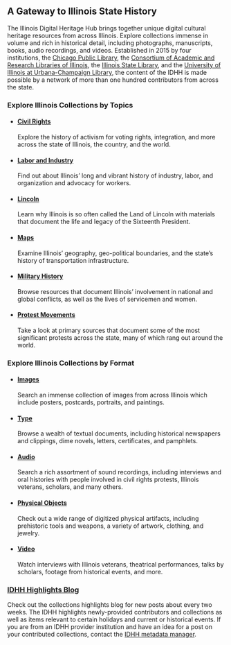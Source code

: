 ## A Gateway to Illinois State History

The Illinois Digital Heritage Hub brings together unique digital cultural heritage resources from across Illinois. Explore collections immense in volume and rich in historical detail, including photographs, manuscripts, books, audio recordings, and videos. Established in 2015 by four institutions, the [Chicago Public Library](https://www.chipublib.org/), the [Consortium of Academic and Research Libraries of Illinois](https://www.carli.illinois.edu/), the [Illinois State Library](https://www.cyberdriveillinois.com/departments/library/), and the [University of Illinois at Urbana-Champaign Library](https://www.library.illinois.edu/), the content of the IDHH is made possible by a network of more than one hundred contributors from across the state.

### Explore Illinois Collections by Topics

- #### [Civil Rights](/search?q=%22civil%20rights%22)

  Explore the history of activism for voting rights, integration, and more across the state of Illinois, the country, and the world.

- #### [Labor and Industry](/search?q=labor+%7C%7C+industry)

  Find out about Illinois’ long and vibrant history of industry, labor, and organization and advocacy for workers.

- #### [Lincoln](/search?subject=%22Lincoln%2C%20Abraham%2C%201809-1865%22)

  Learn why Illinois is so often called the Land of Lincoln with materials that document the life and legacy of the Sixteenth President.

- #### [Maps](/search?q=map*&type=%22image%22)

  Examine Illinois’ geography, geo-political boundaries, and the state’s history of transportation infrastructure.

- #### [Military History](/search?q=%22world+war%22+%7C%7C+%22armed+forces%22+%7C%7C+military+%7C%7C+veteran*)

  Browse resources that document Illinois’ involvement in national and global conflicts, as well as the lives of servicemen and women.

- #### [Protest Movements](/search?q=protest*)

  Take a look at primary sources that document some of the most significant protests across the state, many of which rang out around the world.

### Explore Illinois Collections by Format

- #### [Images](/search?&type=%22image%22)

  Search an immense collection of images from across Illinois which include posters, postcards, portraits, and paintings.

- #### [Type](/search?&type=%22text%22)

  Browse a wealth of textual documents, including historical newspapers and clippings, dime novels, letters, certificates, and pamphlets.

- #### [Audio](/search?&type=%22sound%22)

  Search a rich assortment of sound recordings, including interviews and oral histories with people involved in civil rights protests, Illinois veterans, scholars, and many others.

- #### [Physical Objects](/search?type=%22physical%20object%22)

  Check out a wide range of digitized physical artifacts, including prehistoric tools and weapons, a variety of artwork, clothing, and jewelry.

- #### [Video](/search?&type=%22moving%20image%22)

  Watch interviews with Illinois veterans, theatrical performances, talks by scholars, footage from historical events, and more.

### [IDHH Highlights Blog](https://ildplacollections.wordpress.com/)

Check out the collections highlights blog for new posts about every two weeks. The IDHH highlights newly-provided contributors and collections as well as items relevant to certain holidays and current or historical events. If you are from an IDHH provider institution and have an idea for a post on your contributed collections, contact the [IDHH metadata manager](mailto:jlynch21@illinois.edu).
